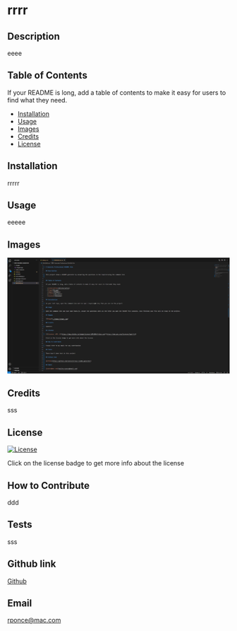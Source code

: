
# rrrr

## Description

eeee

## Table of Contents

If your README is long, add a table of contents to make it easy for users to find what they need.

- [Installation](#installation)
- [Usage](#usage)
- [Images](#images)
- [Credits](#credits)
- [License](#license)

## Installation

rrrrr

## Usage

eeeee

## Images

![Image](./images/imagen.jpg)

## Credits

sss

## License

[![License](https://img.shields.io/badge/License-Apache%202.0-blue.svg)](https://opensource.org/licenses/Apache-2.0)

Click on the license badge to get more info about the license

## How to Contribute

ddd

## Tests

sss

## Github link

[Github](https://github.com/rponce23/rays-readme-generator)

## Email

[rponce@mac.com](mailto:rponce@hhh.com)

    